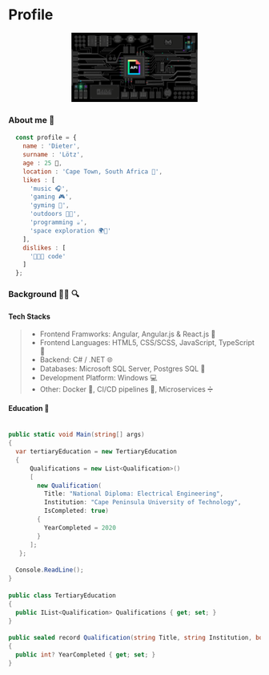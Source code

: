 # Profile

<div align="center">
  <img src="./assets/signals.gif" align="centre" width="50%" height="50%"/>
</div>

### About me :memo:

```js
  const profile = {
    name : 'Dieter',
    surname : 'Lötz',
    age : 25 💫,
    location : 'Cape Town, South Africa 📌',
    likes : [
      'music 🎧',
      'gaming 🎮', 
      'gyming 💪',
      'outdoors 🌳🌊',
      'programming ☕',
      'space exploration 🌍📡'
    ],
    dislikes : [
      '🐑🐑🐑 code'
    ]    
  };
```

### Background :man_technologist: :mag:

#### Tech Stacks

> - Frontend Framworks: Angular, Angular.js & React.js :rocket:
> - Frontend Languages: HTML5, CSS/SCSS, JavaScript, TypeScript 📜
> - Backend: C# / .NET :globe_with_meridians:
> - Databases: Microsoft SQL Server, Postgres SQL :elephant:
> - Development Platform: Windows :computer:
> - Other: Docker :whale:, CI/CD pipelines 🧪, Microservices ➗

#### Education :open_book:

```cs

public static void Main(string[] args)
{
  var tertiaryEducation = new TertiaryEducation
  {
      Qualifications = new List<Qualification>()
      [
        new Qualification(
          Title: "National Diploma: Electrical Engineering",
          Institution: "Cape Peninsula University of Technology",
          IsCompleted: true)
        {
          YearCompleted = 2020
        }
      ];
   };

  Console.ReadLine();
}
  
public class TertiaryEducation
{
  public IList<Qualification> Qualifications { get; set; }
}

public sealed record Qualification(string Title, string Institution, bool IsCompleted)
{
  public int? YearCompleted { get; set; }
}
```
